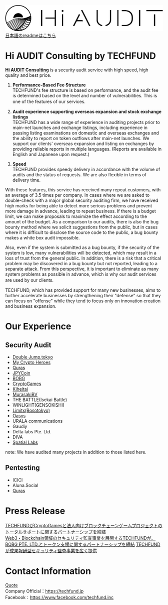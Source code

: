 ![hiaudit](images/hiaudit.jpg)  
[日本語のreadmeはこちら](https://github.com/TECHFUND/audit-report/tree/main/README-ja.md) 

# Hi AUDIT Consulting by TECHFUND

[**Hi AUDIT Consulting**](https://hiaudit.io/consulting) is a security audit service with high speed, high quality and best price.

1) **Performance-Based Fee Structure**  
TECHFUND's fee structure is based on performance, and the audit fee is determined based on the level and number of vulnerabilities. This is one of the features of our services.
　
2) **Audit experience supporting overseas expansion and stock exchange listings**  
TECHFUND has a wide range of experience in auditing projects prior to main-net launches and exchange listings, including experience in passing listing examinations on domestic and overseas exchanges and the ability to report on token outflows after main-net launches. We support our clients' overseas expansion and listing on exchanges by providing reliable reports in multiple languages. (Reports are available in English and Japanese upon request.)  

3) **Speed**  
TECHFUND provides speedy delivery in accordance with the volume of audits and the status of requests. We are also flexible in terms of delivery time.  
  
With these features, this service has received many repeat customers, with an average of 3.5 times per company.
In cases where we are asked to double-check with a major global security auditing firm, we have received high marks for being able to detect more serious problems and prevent more damage in advance, leading to repeat business.
If there is a budget limit, we can make proposals to maximize the effect according to the amount of the budget.
As a comparison to our audits, there is also the bug bounty method where we solicit suggestions from the public, but in cases where it is difficult to disclose the source code to the public, a bug bounty makes a white box audit impossible.  
  
Also, even if the system is submitted as a bug bounty, if the security of the system is low, many vulnerabilities will be detected, which may result in a loss of trust from the general public. In addition, there is a risk that a critical problem may be discovered in a bug bounty but not reported, leading to a separate attack.
From this perspective, it is important to eliminate as many system problems as possible in advance, which is why our audit services are used by our clients.　　  
  
TECHFUND, which has provided support for many new businesses, aims to further accelerate businesses by strengthening their "defense" so that they can focus on "offense" while they tend to focus only on innovation creation and business expansion.  

# Our Experience
## Security Audit

* [Double Jump.tokyo](https://github.com/TECHFUND/audit-report/tree/main/DJT)
* [My Crypto Heroes](https://github.com/TECHFUND/audit-report/tree/main/MCH)
* [Quras](https://github.com/TECHFUND/audit-report/tree/main/Quras) 
* [JPYCoin](https://github.com/TECHFUND/audit-report/tree/main/JPYC)   
* [BOBG](https://github.com/TECHFUND/audit-report/tree/main/BOBG) 
* [CryptoGames](https://github.com/TECHFUND/audit-report/tree/main/CryptoGames) 
* [Kiheitai](https://github.com/TECHFUND/audit-report/tree/main/Kiheitai)
* [MurasakiBV](https://github.com/TECHFUND/audit-report/tree/main/MurasakiBV)   
* THE BATTLE(Isekai Battle)
* WINLIGHT(GENSOKISHI)
* [Limitx(Bosotokyo)](https://github.com/TECHFUND/audit-report/tree/main/Limitx) 
* [Oasys](https://github.com/TECHFUND/audit-report/tree/main/Oasys) 
* URALA communications
* Gaudiy 
* Delta labs Pte. Ltd.
* DIVA
* [Spatial Labs](https://github.com/TECHFUND/audit-report/tree/main/Slabs)  

 note: We have audited many projects in addition to those listed here.

## Pentesting 
* ICICI
* Aluna.Social
* [Quras](https://github.com/TECHFUND/audit-report/tree/main/Quras)  

# Press Release
[TECHFUNDがCryptoGamesと法人向けブロックチェーンゲームプロジェクトのトータルサポートに関するパートナーシップを締結](https://prtimes.jp/main/html/rd/p/000000042.000022017.html)  
[Web3・Blockchain領域のセキュリティ監査事業を展開するTECHFUNDが、BOBG PTE. LTD.とトークン支援に関するパートナーシップを締結](https://prtimes.jp/main/html/rd/p/000000031.000022017.html)
[TECHFUNDが成果報酬型セキュリティ監査事業を広く提供](https://prtimes.jp/main/html/rd/p/000000024.000022017.html)  
 

# Contact Information
[Quote](https://hiaudit.io/contact)  
Company Official：https://techfund.jp  
Facebook：https://www.facebook.com/techfund.inc  
